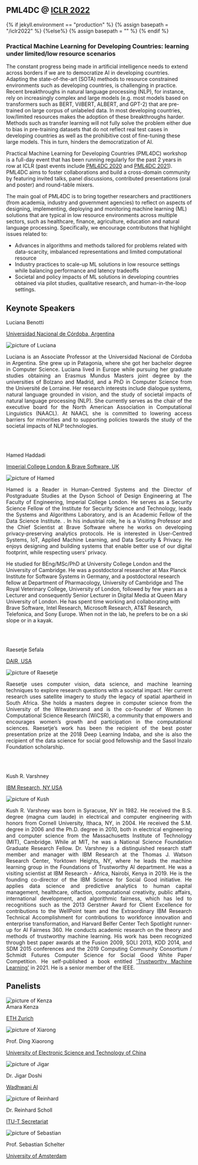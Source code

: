 ##  PML4DC @ <a target='_blank' href='https://iclr.cc/'> ICLR 2022</a>

{% if jekyll.environment  == "production" %}
        {% assign basepath = "/iclr2022" %}
        {%else%}
        {% assign basepath = "" %}
        {% endif %}

<!-- ## Practical ML for Developing Countries: learning under limited/low resource scenarios -->

### Practical Machine Learning for Developing Countries: learning under limited/low resource scenarios

<!--<div class="update">
        ICLR 2022 will be a fully virtual conference. While the details for remote presentation are being finalized, authors of accepted papers/posters are encouraged to view the <a href="https://iclr.cc/Conferences/2022/virtual"> ICLR virtual presentation guidelines here </a> .-->

       
The constant progress being made in artificial intelligence needs to extend across borders if we are to democratize AI in developing countries. Adapting the state-of-the-art (SOTA) methods to resource constrained environments such as developing countries, is challenging in practice. Recent breakthroughs in natural language processing (NLP), for instance, rely on increasingly complex and large models (e.g. most models based on transformers such as BERT, VilBERT, ALBERT, and GPT-2) that are pre-trained on large corpus of unlabeled data. In most developing countries, low/limited resources makes the adoption of these breakthroughs harder. Methods such as transfer learning will not fully solve the problem either due to bias in pre-training datasets that do not reflect real test cases in developing countries as well as the prohibitive cost of fine-tuning these large models. This in turn, hinders the democratization of AI. 


Practical Machine Learning for Developing Countries (PML4DC) workshop is a full-day event that has been running regularly for the past 2 years in row at ICLR (past events include <a href="https://pml4dc.github.io/iclr2020/" target="_blank">PML4DC 2020</a> and <a href="https://pml4dc.github.io/iclr2021/" target="_blank"> PML4DC 2021</a>). PML4DC aims to foster collaborations and build a cross-domain community by featuring invited talks, panel discussions, contributed presentations (oral and poster) and round-table mixers. 

 The main goal of PML4DC is to bring together researchers and practitioners (from academia, industry and government agencies) to reflect on aspects of designing, implementing, deploying and monitoring machine learning (ML) solutions that are typical in low resource environments across multiple sectors, such as healthcare, finance, agriculture, education and natural language processing. Specifically, we encourage contributons that highlight issues related to:
* Advances in algorithms and methods tailored for problems related with data-scarcity, imbalanced representations and limited computational resource
*  Industry practices to scale-up ML solutions in low resource settings while balancing performance and latency tradeoffs
* Societal and policy impacts of ML solutions in developing countries obtained via pilot studies, qualitative research, and human-in-the-loop settings.

## Keynote Speakers
<div>

 <div class="iblock headshotname"> Luciana Benotti </div>
 <p><a href="https://benotti.github.io/" class="headshotaffiliation" target="_blank">Universidad Nacional de Córdoba, Argentina</a></p>
 <div class="iblock headshotbox"> 
  <p><img src="{{basepath}}/images/speakers/luciana.jpg" class="headshot" alt="picture of Luciana"></p>
  <p align='justify'>
  Luciana is an Associate Professor at the Universidad Nacional de Córdoba in Argentina. She grew up in Patagonia, where she got her bachelor degree in Computer Science. Luciana lived in Europe while pursuing her graduate studies obtaining an Erasmus Mundus Masters joint degree by the universities of Bolzano and Madrid, and a PhD in Computer Science from the Université de Lorraine. Her research interests include dialogue systems, natural language grounded in vision, and the study of societal impacts of natural language processing (NLP). She currently serves as the chair of the executive board for the North American Association in Computational Linguistics (NAACL). At NAACL she is committed to lowering access barriers for minorities and to supporting policies towards the study of the societal impacts of NLP technologies.
  </p>
 </div>

 <br><br>

 <div class="iblock headshotname"> Hamed Haddadi </div>
  <p><a href="https://haddadi.github.io/about/" class="headshotaffiliation" target="_blank">Imperial College London & Brave Software, UK</a></p>
 
 <div class="iblock headshotbox"> 
  <p><img src="{{basepath}}/images/speakers/hamed.jpg" class="headshot" alt="picture of Hamed"></p>
  <p align ='justify'>
Hamed is a Reader in Human-Centred Systems and the Director of Postgraduate Studies at the Dyson School of Design Engineering at The Faculty of Engineering, Imperial College London. He serves as a Security Science Fellow of the Institute for Security Science and Technology, leads the Systems and Algorithms Laboratory, and is an Academic Fellow of the Data Science Institute. . In his industrial role, he is a Visiting Professor and the Chief Scientist at Brave Software where he works on developing privacy-preserving analytics protocols. He is interested in User-Centred Systems, IoT, Applied Machine Learning, and Data Security & Privacy. He enjoys designing and building systems that enable better use of our digital footprint, while respecting users' privacy.

He studied for BEng/MSc/PhD at University College London and the University of Cambridge. He was a postdoctoral researcher at Max Planck Institute for Software Systems in Germany, and a postdoctoral research fellow at Department of Pharmacology, University of Cambridge and The Royal Veterinary College, University of London, followed by few years as a Lecturer and consequently Senior Lecturer in Digital Media at Queen Mary University of London. He has spent time working and collaborating with Brave Software, Intel Research, Microsoft Research, AT&T Research, Telefonica, and Sony Europe. When not in the lab, he prefers to be on a ski slope or in a kayak.
  </p>

 </div>
  
<br><br>
    
 <div class="iblock headshotname"> Raesetje Sefala </div>
 <p><a href="https://sefalab.github.io/" class="headshotaffiliation" target="_blank"> DAIR, USA</a></p>
  <div class="iblock headshotbox"> 
 <p><img src="{{basepath}}/images/speakers/raesetje.jpg" class="headshot"  alt="picture of Raesetje"></p>
  <p align='justify'>
  Raesetje uses computer vision, data science, and machine learning techniques to explore research questions with a societal impact. Her current research uses satellite imagery to study the legacy of spatial apartheid in South Africa. She holds a masters degree in computer science from the University of the Witwatersrand and is the co-founder of Women In Computational Science Research (WiCSR), a community that empowers and encourages women’s growth and participation in the computational sciences. Raesetje’s work has been the recipient of the best poster presentation prize at the 2018 Deep Learning Indaba, and she is also the recipient of the data science for social good fellowship and the Sasol Inzalo Foundation scholarship.
  </p>
 </div>

<br><br>
 
<div class="iblock headshotname"> Kush R. Varshney </div>
   <p><a href="https://researcher.watson.ibm.com/researcher/view.php?person=us-krvarshn" class="headshotaffiliation" target="_blank"> IBM Research, NY USA</a></p>
  <div class="iblock headshotbox"> 
  <p><img src="{{basepath}}/images/speakers/kush.jpg" class="headshot" alt="picture of Kush"></p>
  <p align='justify'>
Kush R. Varshney was born in Syracuse, NY in 1982. He received the B.S. degree (magna cum laude) in electrical and computer engineering with honors from Cornell University, Ithaca, NY, in 2004. He received the S.M. degree in 2006 and the Ph.D. degree in 2010, both in electrical engineering and computer science from the Massachusetts Institute of Technology (MIT), Cambridge. While at MIT, he was a National Science Foundation Graduate Research Fellow.
Dr. Varshney is a distinguished research staff member and manager with IBM Research at the Thomas J. Watson Research Center, Yorktown Heights, NY, where he leads the machine learning group in the Foundations of Trustworthy AI department. He was a visiting scientist at IBM Research - Africa, Nairobi, Kenya in 2019. He is the founding co-director of the IBM Science for Social Good initiative. He applies data science and predictive analytics to human capital management, healthcare, olfaction, computational creativity, public affairs, international development, and algorithmic fairness, which has led to recognitions such as the 2013 Gerstner Award for Client Excellence for contributions to the WellPoint team and the Extraordinary IBM Research Technical Accomplishment for contributions to workforce innovation and enterprise transformation, and Harvard Belfer Center Tech Spotlight runner-up for AI Fairness 360. He conducts academic research on the theory and methods of trustworthy machine learning. His work has been recognized through best paper awards at the Fusion 2009, SOLI 2013, KDD 2014, and SDM 2015 conferences and the 2019 Computing Community Consortium / Schmidt Futures Computer Science for Social Good White Paper Competition.
He self-published a book entitled <a href="http://www.trustworthymachinelearning.com/" target='_blank'>'Trustworthy Machine Learning'</a> in 2021. He is a senior member of the IEEE.
  </p>
 </div>
 </div>

## Panelists

<div class="panelists">

<div>
  <div class="iblock headshotbox"> 
  <img src="{{basepath}}/images/speakers/kenza.jpg" class="headshot"  alt="picture of Kenza">
  </div>
  <div class="iblock headshotname">Amara Kenza</div>
  <p><a href="https://ai.ethz.ch/people/kenza-amara.html" class="headshotaffiliation" target="_blank">ETH Zurich</a></p>
</div>
<div>
  <div class="iblock headshotbox"> 
  <p><img src="{{basepath}}/images/speakers/xiaorong.jpg" class="headshot"  alt="picture of Xiarong"></p>
  </div>
  <div class="iblock headshotname">Prof. Ding Xiaorong </div>
  <p><a href="https://faculty.uestc.edu.cn/xiaorongding" class="headshotaffiliation" target="_blank">University of Electronic Science and Technology of China</a></p>
</div>

</div>

<div class="panelists">

<div>
  <div class="iblock headshotbox"> 
  <p><img src="{{basepath}}/images/speakers/jigar.jpg" class="headshot"  alt="picture of Jigar"></p>
  </div>
  <div class="iblock headshotname">Dr. Jigar Doshi</div>
  <p><a href="https://www.jigarkdoshi.com/" class="headshotaffiliation" target="_blank">Wadhwani AI</a></p>
</div>
<div>
   <div class="iblock headshotbox"> 
   <p><img src="{{basepath}}/images/speakers/reinhard.jpg" class="headshot"  alt="picture of Reinhard"></p>
   </div>
   <div class="iblock headshotname">Dr. Reinhard Scholl</div>
   <p><a href="https://www.itu.int/en/ITU-T/wtsa12/Pages/gss/session04/Reinhard-SCHOLL.aspx" class="headshotaffiliation" target="_blank">ITU-T Secretariat</a></p>
 </div>
<div>
  <div class="iblock headshotbox"> 
  <p><img src="{{basepath}}/images/speakers/sebastian.jpg" class="headshot"  alt="picture of Sebastian"></p>
  </div>
  <div class="iblock headshotname">Prof. Sebastian Schelter</div>
  <p><a href="https://ssc.io/" class="headshotaffiliation" target="_blank">University of Amsterdam</a></p>
</div>

</div>

